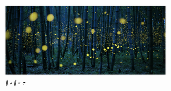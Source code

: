 ![Header](https://github.com/ph1-618O/ph1-618O/blob/main/fireflies_banner.png)
<div style="font-family: Futura, Helvetica, arial, sans-serif, text-align:right"><em>
  🧢 + 🚩 = ☂️
<!-- 👋 Hi, I’m @ph1-618O
👀 I’m interested in coding
- 👩🏽‍💻 I'm experienced with building full stacks with Python, SQL, Javascript, HTML/CSS, R, Julia, Ruby
- 💞️ I’m looking to collaborate on real world projects
- 🉑 I know Japanese -->
</em></div>
<i class="ri-leaf-fill"></i>

<!---
ph1-618O/ph1-618O is a ✨ special ✨ repository because its `README.md` (this file) appears on your GitHub profile.
You can click the Preview link to take a look at your changes.
--->
